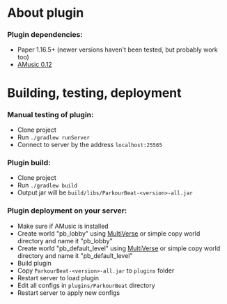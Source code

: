 # About plugin

### Plugin dependencies:

- Paper 1.16.5+ (newer versions haven't been tested, but probably work too)
- [AMusic 0.12](https://spigotmc.org/resources/108835)

# Building, testing, deployment

### Manual testing of plugin:

- Clone project
- Run `./gradlew runServer`
- Connect to server by the address `localhost:25565`

### Plugin build:

- Clone project
- Run `./gradlew build`
- Output jar will be `build/libs/ParkourBeat-<version>-all.jar`

### Plugin deployment on your server:

- Make sure if AMusic is installed
- Create world "pb_lobby" using [MultiVerse](https://spigotmc.org/resources/390) or simple copy world directory and name
  it "pb_lobby"
- Create world "pb_default_level" using [MultiVerse](https://spigotmc.org/resources/390) or simple copy world directory
  and name it "pb_default_level"
- Build plugin
- Copy `ParkourBeat-<version>-all.jar` to `plugins` folder
- Restart server to load plugin
- Edit all configs in `plugins/ParkourBeat` directory
- Restart server to apply new configs
